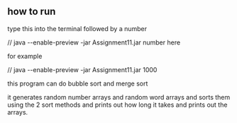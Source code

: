 ## how to run 

type this into the terminal followed by a number 

// java --enable-preview -jar Assignment11.jar number here

for example

// java --enable-preview -jar Assignment11.jar 1000


this program can do bubble sort and merge sort

it generates random number arrays and random word arrays and sorts them using the 2 sort methods and prints out how long it takes and prints out the arrays.
